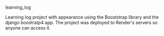 learning_log

Learning log project with appearance using the Booststrap library and the django boostratp4 app.
The project was deployed to Render's servers so anyone can access it.
